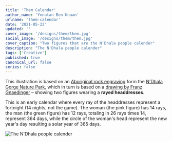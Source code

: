 ```yaml
---
title: 'Them Calendar'
author_name: 'Yonatan Ben Knaan'
urlname: 'them-calendar'
date: '2021-05-22'
updated: ''
cover_image: '/designs/them/them.jpg'
social_image: '/designs/them/them.jpg'
cover_caption: "Two figures that are the N'Dhala people calender"
description: "The N'Dhala people calender"
tags: ['Creative']
published: true
canonical_url: false
series: false
---
```


This illustration is based on an [Aboriginal rock engraving](https://commons.wikimedia.org/wiki/File:N%27Dhala_Gorge005a.jpg#/media/File:N'Dhala_Gorge005a.jpg) form the [N'Dhala Gorge Nature Park](https://en.wikipedia.org/wiki/N%27Dhala_Gorge_Nature_Park), which in turn is based on a [drawing by Franz Gnaedinger](http://www.seshat.ch/home/ndhala.GIF) – showing two figures wearing a **rayed headdresses**. 

<!-- [early calendar](http://www.seshat.ch/home/calendar.htm) -->

This is an early calendar where every ray of the headdresses represent a fortnight (14 nights, not the game). The woman (the pink figure) has 14 rays, the man (the green figure) has 12 rays, totaling in 26 rays times 14, represent 364 days, while the circle of the woman's head represent the new year's day resulting a solar year of 365 days.

<!-- <Them /> -->

![The N'Dhala people calender](/designs/them/them.jpg)









